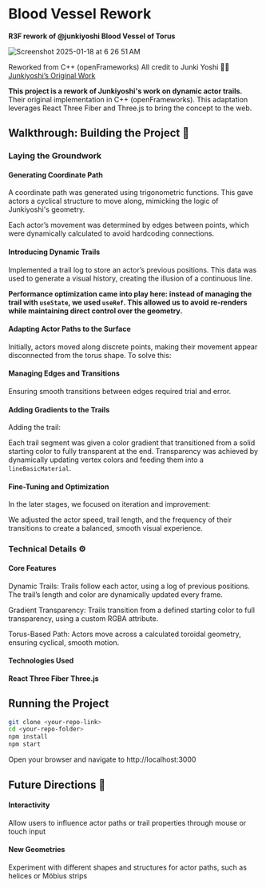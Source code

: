 # Blood Vessel Rework

**R3F rework of @junkiyoshi Blood Vessel of Torus**

![Screenshot 2025-01-18 at 6 26 51 AM](https://github.com/user-attachments/assets/8fde38db-b1d0-45dd-ace2-072713c730bc)

Reworked from C++ (openFrameworks)
All credit to Junki Yoshi 🙏🏾
[Junkiyoshi’s Original Work](https://junkiyoshi.com/openframeworks20230911/)

**This project is a rework of Junkiyoshi's work on dynamic actor trails.** Their original implementation in C++ (openFrameworks). This adaptation leverages React Three Fiber and Three.js to bring the concept to the web.

## Walkthrough: Building the Project 🚀

### Laying the Groundwork

#### Generating Coordinate Path

A coordinate path was generated using trigonometric functions. This gave actors a cyclical structure to move along, mimicking the logic of Junkiyoshi's geometry.

Each actor’s movement was determined by edges between points, which were dynamically calculated to avoid hardcoding connections.

#### Introducing Dynamic Trails

Implemented a trail log to store an actor’s previous positions. This data was used to generate a visual history, creating the illusion of a continuous line.

**Performance optimization came into play here: instead of managing the trail with `useState`, we used `useRef`. This allowed us to avoid re-renders while maintaining direct control over the geometry.**

#### Adapting Actor Paths to the Surface

Initially, actors moved along discrete points, making their movement appear disconnected from the torus shape. To solve this:

#### Managing Edges and Transitions

Ensuring smooth transitions between edges required trial and error.

#### Adding Gradients to the Trails

Adding the trail:

Each trail segment was given a color gradient that transitioned from a solid starting color to fully transparent at the end.
Transparency was achieved by dynamically updating vertex colors and feeding them into a `lineBasicMaterial`.

#### Fine-Tuning and Optimization

In the later stages, we focused on iteration and improvement:

We adjusted the actor speed, trail length, and the frequency of their transitions to create a balanced, smooth visual experience.

### Technical Details ⚙️

#### Core Features

Dynamic Trails: Trails follow each actor, using a log of previous positions. The trail’s length and color are dynamically updated every frame.

Gradient Transparency: Trails transition from a defined starting color to full transparency, using a custom RGBA attribute.

Torus-Based Path: Actors move across a calculated toroidal geometry, ensuring cyclical, smooth motion.

#### Technologies Used

**React Three Fiber**
**Three.js**

## Running the Project

```bash
git clone <your-repo-link>
cd <your-repo-folder>
npm install
npm start
```

Open your browser and navigate to http://localhost:3000

## Future Directions 🔮

#### Interactivity

Allow users to influence actor paths or trail properties through mouse or touch input

#### New Geometries

Experiment with different shapes and structures for actor paths, such as helices or Möbius strips
